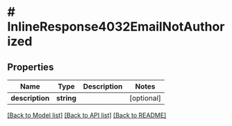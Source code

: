 # # InlineResponse4032EmailNotAuthorized

## Properties

Name | Type | Description | Notes
------------ | ------------- | ------------- | -------------
**description** | **string** |  | [optional] 

[[Back to Model list]](../../README.md#documentation-for-models) [[Back to API list]](../../README.md#documentation-for-api-endpoints) [[Back to README]](../../README.md)


